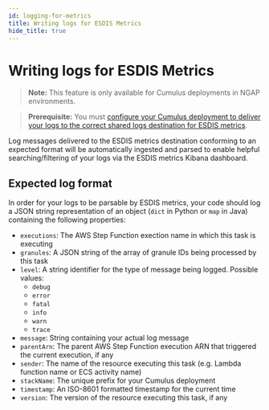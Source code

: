 ```yaml
---
id: logging-for-metrics
title: Writing logs for ESDIS Metrics
hide_title: true
---
```


# Writing logs for ESDIS Metrics

> **Note:** This feature is only available for Cumulus deployments in NGAP environments.

> **Prerequisite:** You must [configure your Cumulus deployment to deliver your logs to the correct shared logs destination for ESDIS metrics](../additional-deployment-options/cloudwatch-logs-delivery).

Log messages delivered to the ESDIS metrics destination conforming to an expected format will be automatically ingested and parsed to enable helpful searching/filtering of your logs via the ESDIS metrics Kibana dashboard.

## Expected log format

In order for your logs to be parsable by ESDIS metrics, your code should log a JSON string representation of an object (`dict` in Python or `map` in Java) containing the following properties:

- `executions`: The AWS Step Function exection name in which this task is executing
- `granules`: A JSON string of the array of granule IDs being processed by this task
- `level`: A string identifier for the type of message being logged. Possible values:
  - `debug`
  - `error`
  - `fatal`
  - `info`
  - `warn`
  - `trace`
- `message`: String containing your actual log message
- `parentArn`: The parent AWS Step Function execution ARN that triggered the current execution, if any
- `sender`: The name of the resource executing this task (e.g. Lambda function name or ECS activity name)
- `stackName`: The unique prefix for your Cumulus deployment
- `timestamp`: An ISO-8601 formatted timestamp for the current time
- `version`: The version of the resource executing this task, if any
